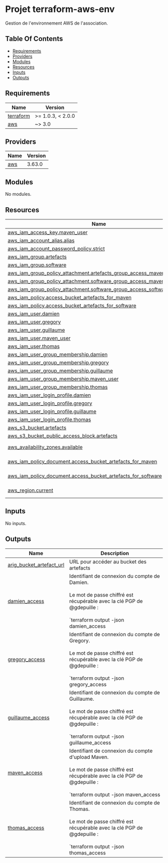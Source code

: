 # Projet terraform-aws-env

Gestion de l'environnement AWS de l'association.

## Table Of Contents

<!-- toc -->

- [Requirements](#requirements)
- [Providers](#providers)
- [Modules](#modules)
- [Resources](#resources)
- [Inputs](#inputs)
- [Outputs](#outputs)

<!-- tocstop -->

<!-- BEGINNING OF PRE-COMMIT-TERRAFORM DOCS HOOK -->
## Requirements

| Name | Version |
|------|---------|
| <a name="requirement_terraform"></a> [terraform](#requirement\_terraform) | >= 1.0.3, < 2.0.0 |
| <a name="requirement_aws"></a> [aws](#requirement\_aws) | ~> 3.0 |

## Providers

| Name | Version |
|------|---------|
| <a name="provider_aws"></a> [aws](#provider\_aws) | 3.63.0 |

## Modules

No modules.

## Resources

| Name | Type |
|------|------|
| [aws_iam_access_key.maven_user](https://registry.terraform.io/providers/hashicorp/aws/latest/docs/resources/iam_access_key) | resource |
| [aws_iam_account_alias.alias](https://registry.terraform.io/providers/hashicorp/aws/latest/docs/resources/iam_account_alias) | resource |
| [aws_iam_account_password_policy.strict](https://registry.terraform.io/providers/hashicorp/aws/latest/docs/resources/iam_account_password_policy) | resource |
| [aws_iam_group.artefacts](https://registry.terraform.io/providers/hashicorp/aws/latest/docs/resources/iam_group) | resource |
| [aws_iam_group.software](https://registry.terraform.io/providers/hashicorp/aws/latest/docs/resources/iam_group) | resource |
| [aws_iam_group_policy_attachment.artefacts_group_access_maven_artefacts](https://registry.terraform.io/providers/hashicorp/aws/latest/docs/resources/iam_group_policy_attachment) | resource |
| [aws_iam_group_policy_attachment.software_group_access_maven_artefact](https://registry.terraform.io/providers/hashicorp/aws/latest/docs/resources/iam_group_policy_attachment) | resource |
| [aws_iam_group_policy_attachment.software_group_access_software_artefact](https://registry.terraform.io/providers/hashicorp/aws/latest/docs/resources/iam_group_policy_attachment) | resource |
| [aws_iam_policy.access_bucket_artefacts_for_maven](https://registry.terraform.io/providers/hashicorp/aws/latest/docs/resources/iam_policy) | resource |
| [aws_iam_policy.access_bucket_artefacts_for_software](https://registry.terraform.io/providers/hashicorp/aws/latest/docs/resources/iam_policy) | resource |
| [aws_iam_user.damien](https://registry.terraform.io/providers/hashicorp/aws/latest/docs/resources/iam_user) | resource |
| [aws_iam_user.gregory](https://registry.terraform.io/providers/hashicorp/aws/latest/docs/resources/iam_user) | resource |
| [aws_iam_user.guillaume](https://registry.terraform.io/providers/hashicorp/aws/latest/docs/resources/iam_user) | resource |
| [aws_iam_user.maven_user](https://registry.terraform.io/providers/hashicorp/aws/latest/docs/resources/iam_user) | resource |
| [aws_iam_user.thomas](https://registry.terraform.io/providers/hashicorp/aws/latest/docs/resources/iam_user) | resource |
| [aws_iam_user_group_membership.damien](https://registry.terraform.io/providers/hashicorp/aws/latest/docs/resources/iam_user_group_membership) | resource |
| [aws_iam_user_group_membership.gregory](https://registry.terraform.io/providers/hashicorp/aws/latest/docs/resources/iam_user_group_membership) | resource |
| [aws_iam_user_group_membership.guillaume](https://registry.terraform.io/providers/hashicorp/aws/latest/docs/resources/iam_user_group_membership) | resource |
| [aws_iam_user_group_membership.maven_user](https://registry.terraform.io/providers/hashicorp/aws/latest/docs/resources/iam_user_group_membership) | resource |
| [aws_iam_user_group_membership.thomas](https://registry.terraform.io/providers/hashicorp/aws/latest/docs/resources/iam_user_group_membership) | resource |
| [aws_iam_user_login_profile.damien](https://registry.terraform.io/providers/hashicorp/aws/latest/docs/resources/iam_user_login_profile) | resource |
| [aws_iam_user_login_profile.gregory](https://registry.terraform.io/providers/hashicorp/aws/latest/docs/resources/iam_user_login_profile) | resource |
| [aws_iam_user_login_profile.guillaume](https://registry.terraform.io/providers/hashicorp/aws/latest/docs/resources/iam_user_login_profile) | resource |
| [aws_iam_user_login_profile.thomas](https://registry.terraform.io/providers/hashicorp/aws/latest/docs/resources/iam_user_login_profile) | resource |
| [aws_s3_bucket.artefacts](https://registry.terraform.io/providers/hashicorp/aws/latest/docs/resources/s3_bucket) | resource |
| [aws_s3_bucket_public_access_block.artefacts](https://registry.terraform.io/providers/hashicorp/aws/latest/docs/resources/s3_bucket_public_access_block) | resource |
| [aws_availability_zones.available](https://registry.terraform.io/providers/hashicorp/aws/latest/docs/data-sources/availability_zones) | data source |
| [aws_iam_policy_document.access_bucket_artefacts_for_maven](https://registry.terraform.io/providers/hashicorp/aws/latest/docs/data-sources/iam_policy_document) | data source |
| [aws_iam_policy_document.access_bucket_artefacts_for_software](https://registry.terraform.io/providers/hashicorp/aws/latest/docs/data-sources/iam_policy_document) | data source |
| [aws_region.current](https://registry.terraform.io/providers/hashicorp/aws/latest/docs/data-sources/region) | data source |

## Inputs

No inputs.

## Outputs

| Name | Description |
|------|-------------|
| <a name="output_arig_bucket_artefact_url"></a> [arig\_bucket\_artefact\_url](#output\_arig\_bucket\_artefact\_url) | URL pour accéder au bucket des artefacts |
| <a name="output_damien_access"></a> [damien\_access](#output\_damien\_access) | Identifiant de connexion du compte de Damien.<br><br>Le mot de passe chiffré est récupérable avec la clé PGP de @gdepuille :<br><br>`terraform output -json damien_access | jq -r '.value.encrypted_password' | base64 --decode | keybase pgp decrypt` |
| <a name="output_gregory_access"></a> [gregory\_access](#output\_gregory\_access) | Identifiant de connexion du compte de Gregory.<br><br>Le mot de passe chiffré est récupérable avec la clé PGP de @gdepuille :<br><br>`terraform output -json gregory_access | jq -r '.value.encrypted_password' | base64 --decode | keybase pgp decrypt` |
| <a name="output_guillaume_access"></a> [guillaume\_access](#output\_guillaume\_access) | Identifiant de connexion du compte de Guillaume.<br><br>Le mot de passe chiffré est récupérable avec la clé PGP de @gdepuille :<br><br>`terraform output -json guillaume_access | jq -r '.value.encrypted_password' | base64 --decode | keybase pgp decrypt` |
| <a name="output_maven_access"></a> [maven\_access](#output\_maven\_access) | Identifiant de connexion du compte d'upload Maven.<br><br>Le mot de passe chiffré est récupérable avec la clé PGP de @gdepuille :<br><br>`terraform output -json maven_access | jq -r '.value.encrypted_password' | base64 --decode | keybase pgp decrypt` |
| <a name="output_thomas_access"></a> [thomas\_access](#output\_thomas\_access) | Identifiant de connexion du compte de Thomas.<br><br>Le mot de passe chiffré est récupérable avec la clé PGP de @gdepuille :<br><br>`terraform output -json thomas_access | jq -r '.value.encrypted_password' | base64 --decode | keybase pgp decrypt` |
<!-- END OF PRE-COMMIT-TERRAFORM DOCS HOOK -->
